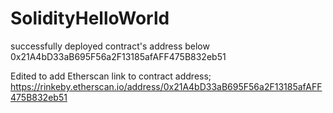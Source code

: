 # SolidityHelloWorld

successfully deployed contract's address below 
0x21A4bD33aB695F56a2F13185afAFF475B832eb51


Edited to add Etherscan link to contract address; 
https://rinkeby.etherscan.io/address/0x21A4bD33aB695F56a2F13185afAFF475B832eb51
